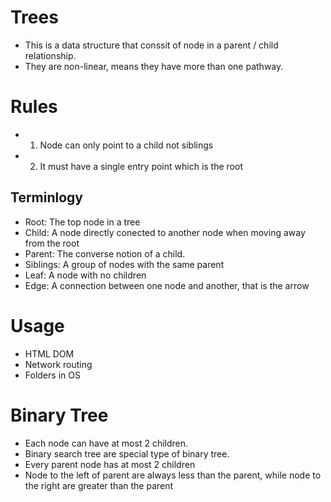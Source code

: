 # Trees

- This is a data structure that conssit of node in a parent / child relationship.
- They are non-linear, means they have more than one pathway.

# Rules

- 1. Node can only point to a child not siblings
- 2. It must have a single entry point which is the root

## Terminlogy

- Root: The top node in a tree
- Child: A node directly conected to another node when moving away from the root
- Parent: The converse notion of a child.
- Siblings: A group of nodes with the same parent
- Leaf: A node with no children
- Edge: A connection between one node and another, that is the arrow

# Usage

- HTML DOM
- Network routing
- Folders in OS

# Binary Tree

- Each node can have at most 2 children.
- Binary search tree are special type of binary tree.
- Every parent node has at most 2 children
- Node to the left of parent are always less than the parent, while node to the right are greater than the parent
